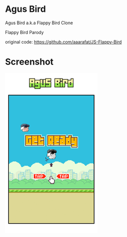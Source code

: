 # Agus Bird
Agus Bird a.k.a Flappy Bird Clone

Flappy Bird Parody

original code:
https://github.com/aaarafat/JS-Flappy-Bird

# Screenshot
![alt text](https://raw.githubusercontent.com/agusbird/play/main/ss.png)
